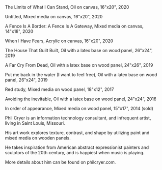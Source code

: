 The Limits of What I Can Stand, Oil on canvas, 16"x20", 2020

Untitled, Mixed media on canvas, 16"x20", 2020

A Fence Is A Border: A Fence Is A Gateway, Mixed media on canvas, 14"x18", 2020

When I Have Fears, Acrylic on canvas, 16"x20", 2020

The House That Guilt Built, Oil with a latex base on wood panel, 26"x24", 2019

A Far Cry From Dead, Oil with a latex base on wood panel, 24"x26", 2019

Put me back in the water (I want to feel free), Oil with a latex base on wood panel, 26"x24", 2019

Red study, Mixed media on wood panel, 18"x12", 2017

Avoiding the inevitable, Oil with a latex base on wood panel, 24"x24", 2016

In order of appearance, Mixed media on wood panel, 15"x17", 2014 (sold)

Phil Cryer is an information technology consultant, and infrequent artist, living in Saint Louis, Missouri.

His art work explores texture, contrast, and shape by utilizing paint and mixed media on wooden panels.

He takes inspiration from American abstract expressionist painters and sculptors of the 20th century, and is happiest when music is playing.

More details about him can be found on philcryer.com.
